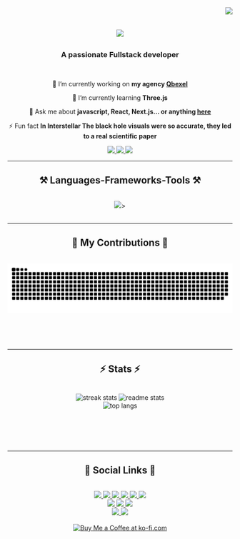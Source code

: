<img align="right" src="https://visitor-badge.laobi.icu/badge?page_id=riad60.riad60" />

<h1 align="center">
    <img src="https://readme-typing-svg.herokuapp.com/?font=Righteous&size=35&center=true&vCenter=true&width=500&height=70&duration=3000&lines=Hi+There!+👋;+I'm+Riad+Khan;Or;MD+Samiul+Alam+Khan;" />
</h1>

<h3 align="center">A passionate Fullstack developer </h3>

<br/>

<div align="center">
 
 🔭 I’m currently working on **my agency [Qbexel](https://github.com/Qbexel60)**
 
 🌱 I’m currently learning **Three.js**

💬 Ask me about **javascript, React, Next.js... or anything [here](https://github.com/riad60/riad60/issues)**

⚡ Fun fact **In Interstellar The black hole visuals were so accurate, they led to a real scientific paper**

</div>
 
<div align="center"> 
  <a href="mailto:khanriad60@gmail.com">
    <img src="https://img.shields.io/badge/Gmail-333333?style=for-the-badge&logo=gmail&logoColor=red" />
  </a>
 <a href="https://qbexel.com" target="_blank">
     <img src="https://img.shields.io/badge/website-000000?style=for-the-badge&logo=About.me&logoColor=white" /> <!-- sqlite, safari, google-chrome are other good icon options -->
  </a>
  <a href="https://riad60.netlify.app" target="_blank">
     <img src="https://img.shields.io/badge/Portfolio-FF5722?style=for-the-badge&logo=todoist&logoColor=white" target="_blank" /> <!-- sqlite, safari, google-chrome are other good icon options -->
  </a>
</div>

 <hr/>
 
<h2 align="center">⚒️ Languages-Frameworks-Tools ⚒️</h2>
<br/>
<div align="center"> 
    <img src="https://skillicons.dev/icons?i=git,kubernetes,docker,c,vim" />><br>
</div>

<br/>
<hr/>

<div align="center">
  <h2>🐍 My Contributions 🐍</h2>
  <br>
  <img alt="snake eating my contributions" src="https://raw.githubusercontent.com/salesp07/salesp07/output/github-contribution-grid-snake.svg" />
  
  <br/><br/><br/>
</div>

<hr/>

<h2 align="center">⚡ Stats ⚡</h2>
<br>
<div align=center>
  <img width=390 src="https://github-readme-streak-stats-salesp07.vercel.app/?user=salesp07&count_private=true&theme=react&border_radius=10" alt="streak stats"/>
  <img width=390 src="https://github-readme-stats-salesp07.vercel.app/api?username=salesp07&count_private=true&show_icons=true&theme=react&rank_icon=github&border_radius=10" alt="readme stats" />
  <br/>
  <img width=325 align="center" src="https://github-readme-stats-salesp07.vercel.app/api/top-langs/?username=salesp07&hide=HTML&langs_count=8&layout=compact&theme=react&border_radius=10&size_weight=0.5&count_weight=0.5&exclude_repo=github-readme-stats" alt="top langs" />
</div>

<br/><br/>

<br/>

<hr/>
<h2 align="center">👋 Social Links 👋</h2>
<br/>
<div align="center"> 
   <a href="https://www.linkedin.com/in/md-samiul-alam-khan-a2441b239/" target="_blank">
    <img src="https://img.shields.io/badge/LinkedIn-0077B5?style=for-the-badge&logo=linkedin&logoColor=white" target="_blank" />
  </a>
  <a href="https://x.com/RiadKhan60">
    <img src="https://img.shields.io/badge/X-000000?style=for-the-badge&logo=x&logoColor=white" target="_blank" />
  </a>
   <a href="https://www.facebook.com/riadkhann.60" target="_blank">
    <img src="https://img.shields.io/badge/Facebook-1877F2?style=for-the-badge&logo=facebook&logoColor=white" target="_blank" />
   <a href="https://www.instagram.com/riad.khan60" target="_blank">
    <img src="https://img.shields.io/badge/Instagram-E4405F?style=for-the-badge&logo=instagram&logoColor=white" target="_blank" />
  </a>
   <a href="https://www.threads.net/@riad.khan60" target="_blank">
    <img src="https://img.shields.io/badge/Threads-000000?style=for-the-badge&logo=Threads&logoColor=white" target="_blank" />
  </a>
   <a href="https://www.quora.com/profile/Riad-Khan-5" target="_blank">
    <img src="https://img.shields.io/badge/Quora-%23B92B27.svg?&style=for-the-badge&logo=Quora&logoColor=white" target="_blank" />
  </a>
</div>

<div align="center"> 
   <a href="https://wa.link/7sle37">
    <img src="https://img.shields.io/badge/WhatsApp-25D366?style=for-the-badge&logo=whatsapp&logoColor=white" target="_blank" />
  </a>
   <a href="https://t.me/riad600">
    <img src="https://img.shields.io/badge/Telegram-2CA5E0?style=for-the-badge&logo=telegram&logoColor=white" target="_blank" />
  </a>
   <a href="https://discord.com/users/pew8629">
    <img src="https://img.shields.io/badge/Discord-5865F2?style=for-the-badge&logo=discord&logoColor=white" target="_blank" />
  </a>
</div>
<div align="center">
<a href="https://leetcode.com/u/riad60/">
    <img src="https://img.shields.io/badge/-LeetCode-FFA116?style=for-the-badge&logo=LeetCode&logoColor=black" target="_blank" />
  </a>
  <a href="https://github.com/riadkhan60">
    <img src="https://img.shields.io/badge/GitHub-100000?style=for-the-badge&logo=github&logoColor=white" target="_blank" />
  </a>
</div>

<br/>

<div align="center">
<a href='https://ko-fi.com/V7V4RAK9C' target='_blank'><img height='64' style='border:0px;height:64px;' src='https://storage.ko-fi.com/cdn/kofi1.png?v=3' border='0' alt='Buy Me a Coffee at ko-fi.com' /></a>
</div>

<br/>
